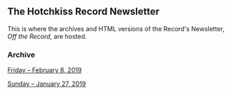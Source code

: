 ## The Hotchkiss Record Newsletter
This is where the archives and HTML versions of the Record's Newsletter, *Off the Record*, are hosted. 

### Archive
[Friday – February 8, 2019](/20190207/OffTheRecord20190207.html)

[Sunday – January 27, 2019](/20190124)
